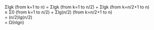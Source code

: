 &Sigma;lgk (from k=1 to n) = &Sigma;lgk (from k=1 to n/2) + &Sigma;lgk (from k=n/2+1 to n)  
&ge; &Sigma;0 (from k=1 to n/2) + &Sigma;lg(n/2) (from k=n/2+1 to n)  
= (n/2)lg(n/2)  
= &Omega;(nlgn)  
